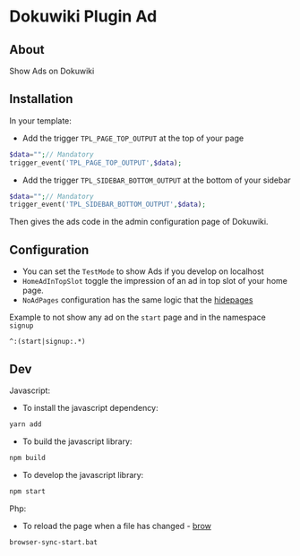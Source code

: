 # Dokuwiki Plugin Ad


## About

Show Ads on Dokuwiki


## Installation

In your template:
  * Add the trigger `TPL_PAGE_TOP_OUTPUT` at the top of your page
```php
$data="";// Mandatory
trigger_event('TPL_PAGE_TOP_OUTPUT',$data);
```
  * Add the trigger `TPL_SIDEBAR_BOTTOM_OUTPUT` at the bottom of your sidebar
```php
$data="";// Mandatory
trigger_event('TPL_SIDEBAR_BOTTOM_OUTPUT',$data);
```

Then gives the ads code in the admin configuration page of Dokuwiki.

## Configuration

  * You can set the `TestMode` to show Ads if you develop on localhost
  * `HomeAdInTopSlot` toggle the impression of an ad in top slot of your home page.
  * `NoAdPages` configuration has the same logic that the [hidepages](https://www.dokuwiki.org/config:hidepages)

Example to not show any ad on the `start` page and in the namespace `signup`

```regexp
^:(start|signup:.*)
```

## Dev 

Javascript: 

  * To install the javascript dependency:

```bash
yarn add
```
  
  * To build the javascript library:

```bash
npm build
``` 

  * To develop the javascript library:

```bash
npm start
```

Php:

  * To reload the page when a file has changed - [brow](browser-sync-start.bat)
  
```bash
browser-sync-start.bat
```


